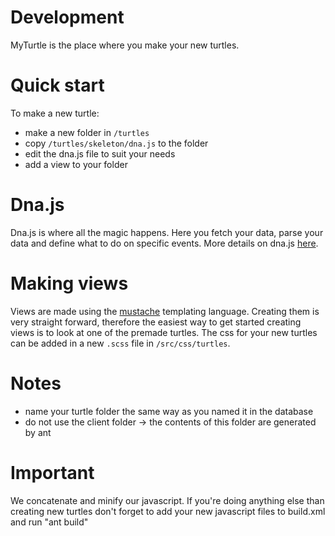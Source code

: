 Development
===========
MyTurtle is the place where you make your new turtles.

Quick start
===========
To make a new turtle:
* make a new folder in `/turtles`
* copy `/turtles/skeleton/dna.js` to the folder
* edit the dna.js file to suit your needs
* add a view to your folder

Dna.js
======
Dna.js is where all the magic happens. Here you fetch your data, parse your data and define what to do on specific events.
More details on dna.js [here](http://github.com/FlatTurtle/MyTurtle/tree/master/turtles).

Making views
============
Views are made using the [mustache](http://mustache.github.io/) templating language.
Creating them is very straight forward, therefore the easiest way to get started creating views is to look at one of the premade turtles.
The css for your new turtles can be added in a new `.scss` file in `/src/css/turtles`.

Notes
=====
* name your turtle folder the same way as you named it in the database
* do not use the client folder -> the contents of this folder are generated by ant


Important
=========
We concatenate and minify our javascript. If you're doing anything else than creating new turtles don't forget to add your new javascript files to build.xml and run "ant build"